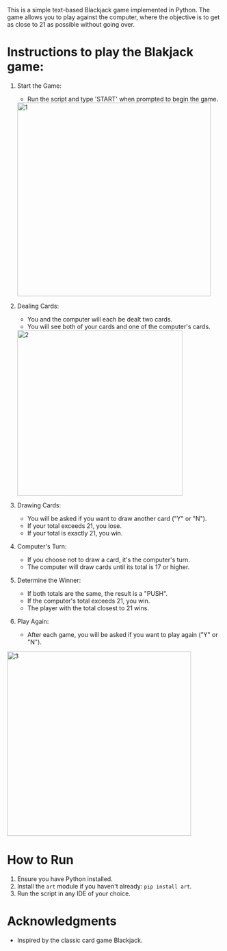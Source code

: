 This is a simple text-based Blackjack game implemented in Python. The game allows you to play against the computer, where the objective is to get as close to 21 as possible without going over.

# Instructions to play the Blakjack game:

1. Start the Game:
   - Run the script and type 'START' when prompted to begin the game.
   <img width="452" alt="1" src="https://github.com/user-attachments/assets/83aa4911-ab23-4b2c-a47d-7fc41075559e">


2. Dealing Cards:
   - You and the computer will each be dealt two cards.
   - You will see both of your cards and one of the computer's cards.
   <img width="386" alt="2" src="https://github.com/user-attachments/assets/358a44b3-82af-4a59-9978-98e0f5b54214">


3. Drawing Cards:
   - You will be asked if you want to draw another card ("Y" or "N").
   - If your total exceeds 21, you lose.
   - If your total is exactly 21, you win.

4. Computer's Turn:
   - If you choose not to draw a card, it's the computer's turn.
   - The computer will draw cards until its total is 17 or higher.

5. Determine the Winner:
   - If both totals are the same, the result is a "PUSH".
   - If the computer's total exceeds 21, you win.
   - The player with the total closest to 21 wins.

6. Play Again:
   - After each game, you will be asked if you want to play again ("Y" or "N").
     
<img width="430" alt="3" src="https://github.com/user-attachments/assets/f3787b6a-4762-4b7c-ad85-c961ebee90e7">

# How to Run

1. Ensure you have Python installed.
2. Install the `art` module if you haven't already: `pip install art`.
3. Run the script in any IDE of your choice.

# Acknowledgments
   - Inspired by the classic card game Blackjack.

